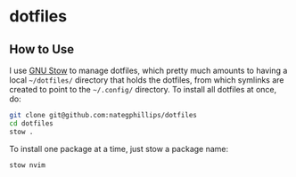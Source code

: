 # dotfiles

## How to Use

I use [GNU Stow](https://www.gnu.org/software/stow/) to manage dotfiles, which pretty much amounts to having a local `~/dotfiles/` directory that holds the dotfiles, from which symlinks are created to point to the `~/.config/` directory. To install all dotfiles at once, do:

```bash
git clone git@github.com:nategphillips/dotfiles
cd dotfiles
stow .
```

To install one package at a time, just stow a package name:

```bash
stow nvim
```

